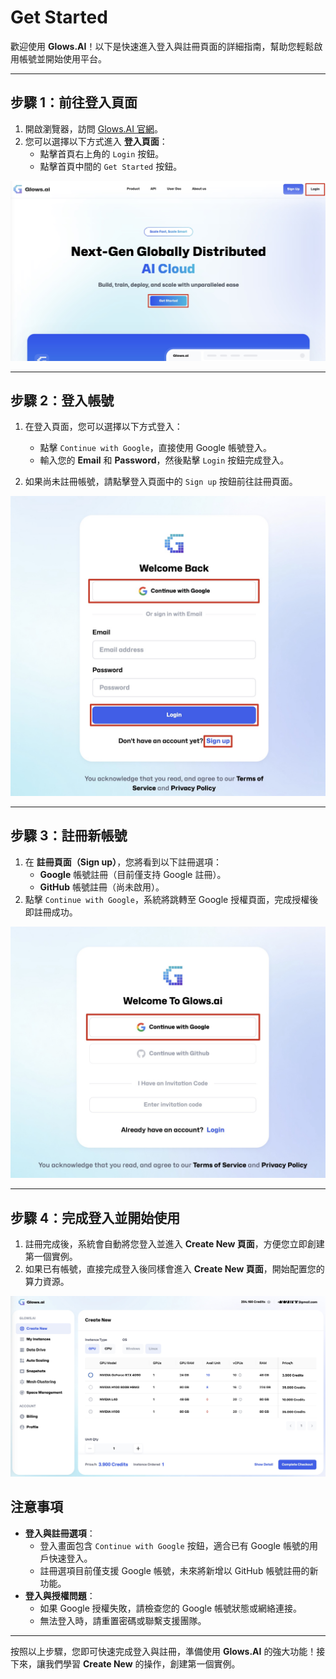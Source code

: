 # Get Started

歡迎使用 **Glows.AI**！以下是快速進入登入與註冊頁面的詳細指南，幫助您輕鬆啟用帳號並開始使用平台。

---

## **步驟 1：前往登入頁面**

1. 開啟瀏覽器，訪問 [Glows.AI 官網](https://glows.ai)。
2. 您可以選擇以下方式進入 **登入頁面**：
   - 點擊首頁右上角的 `Login` 按鈕。
   - 點擊首頁中間的 `Get Started` 按鈕。

![官網首頁](../../../../docs-images/p02/01.Home%20page.jpg)

---

## **步驟 2：登入帳號**

1. 在登入頁面，您可以選擇以下方式登入：

   - 點擊 `Continue with Google`，直接使用 Google 帳號登入。
   - 輸入您的 **Email** 和 **Password**，然後點擊 `Login` 按鈕完成登入。

2. 如果尚未註冊帳號，請點擊登入頁面中的 `Sign up` 按鈕前往註冊頁面。

![登入頁面](../../../../docs-images/p02/02.Login%20page.jpg)

---

## **步驟 3：註冊新帳號**

1. 在 **註冊頁面（Sign up）**，您將看到以下註冊選項：
   - **Google** 帳號註冊（目前僅支持 Google 註冊）。
   - **GitHub** 帳號註冊（尚未啟用）。
2. 點擊 `Continue with Google`，系統將跳轉至 Google 授權頁面，完成授權後即註冊成功。

![註冊頁面](../../../../docs-images/p02/03.Sign%20up%20page.jpg)

---

## **步驟 4：完成登入並開始使用**

1. 註冊完成後，系統會自動將您登入並進入 **Create New 頁面**，方便您立即創建第一個實例。
2. 如果已有帳號，直接完成登入後同樣會進入 **Create New 頁面**，開始配置您的算力資源。

![Create New頁面](../../../../docs-images/p02/04.Create%20new%20page.jpg)

## **注意事項**

- **登入與註冊選項**：
  - 登入畫面包含 `Continue with Google` 按鈕，適合已有 Google 帳號的用戶快速登入。
  - 註冊選項目前僅支援 Google 帳號，未來將新增以 GitHub 帳號註冊的新功能。
- **登入與授權問題**：
  - 如果 Google 授權失敗，請檢查您的 Google 帳號狀態或網絡連接。
  - 無法登入時，請重置密碼或聯繫支援團隊。

---

按照以上步驟，您即可快速完成登入與註冊，準備使用 **Glows.AI** 的強大功能！接下來，讓我們學習 **Create New** 的操作，創建第一個實例。

